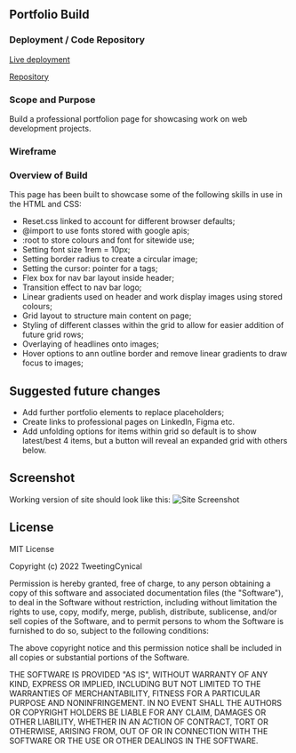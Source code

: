 ## Portfolio Build

### Deployment / Code Repository

[Live deployment](https://tweetingcynical.github.io/portfolio-build/)

[Repository](https://github.com/TweetingCynical/portfolio-build)

### Scope and Purpose

Build a professional portfolion page for showcasing work on web development projects.

### Wireframe



### Overview of Build

This page has been built to showcase some of the following skills in use in the HTML and CSS:
- Reset.css linked to account for different browser defaults;
- @import to use fonts stored with google apis;
- :root to store colours and font for sitewide use;
- Setting font size 1rem = 10px;
- Setting border radius to create a circular image;
- Setting the cursor: pointer for a tags;
- Flex box for nav bar layout inside header;
- Transition effect to nav bar logo;
- Linear gradients used on header and work display images using stored colours;
- Grid layout to structure main content on page;
- Styling of different classes within the grid to allow for easier addition of future grid rows;
- Overlaying of headlines onto images;
- Hover options to ann outline border and remove linear gradients to draw focus to images;


## Suggested future changes

- Add further portfolio elements to replace placeholders;
- Create links to professional pages on LinkedIn, Figma etc.
- Add unfolding options for items within grid so default is to show latest/best 4 items, but a button will reveal an expanded grid with others below.

## Screenshot

Working version of site should look like this:
![Site Screenshot](./assets/images/screenshot.jpg)

## License

MIT License

Copyright (c) 2022 TweetingCynical

Permission is hereby granted, free of charge, to any person obtaining a copy of this software and associated documentation files (the "Software"), to deal in the Software without restriction, including without limitation the rights to use, copy, modify, merge, publish, distribute, sublicense, and/or sell copies of the Software, and to permit persons to whom the Software is furnished to do so, subject to the following conditions:

The above copyright notice and this permission notice shall be included in all copies or substantial portions of the Software.

THE SOFTWARE IS PROVIDED "AS IS", WITHOUT WARRANTY OF ANY KIND, EXPRESS OR IMPLIED, INCLUDING BUT NOT LIMITED TO THE WARRANTIES OF MERCHANTABILITY, FITNESS FOR A PARTICULAR PURPOSE AND NONINFRINGEMENT. IN NO EVENT SHALL THE AUTHORS OR COPYRIGHT HOLDERS BE LIABLE FOR ANY CLAIM, DAMAGES OR OTHER LIABILITY, WHETHER IN AN ACTION OF CONTRACT, TORT OR OTHERWISE, ARISING FROM, OUT OF OR IN CONNECTION WITH THE SOFTWARE OR THE USE OR OTHER DEALINGS IN THE SOFTWARE.
